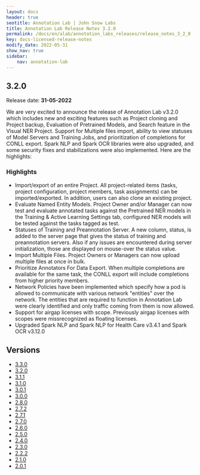 ```yaml
---
layout: docs
header: true
seotitle: Annotation Lab | John Snow Labs
title: Annotation Lab Release Notes 3.2.0
permalink: /docs/en/alab/annotation_labs_releases/release_notes_3_2_0
key: docs-licensed-release-notes
modify_date: 2022-05-31
show_nav: true
sidebar:
    nav: annotation-lab
---
```


<div class="h3-box" markdown="1">

## 3.2.0

Release date: **31-05-2022**

We are very excited to announce the release of Annotation Lab v3.2.0 which includes new and exciting features such as Project cloning and Project backup, Evaluation of Pretrained Models, and Search feature in the Visual NER Project. Support for Multiple files import, ability to view statuses of Model Servers and Training Jobs, and prioritization of completions for CONLL export. Spark NLP and Spark OCR libraries were also upgraded, and some security fixes and stabilizations were also implemented. Here are the highlights:

### Highlights

- Import/export of an entire Project. All project-related items (tasks, project configuration, project members, task assignments) can be imported/exported. In addition, users can also clone an existing project.
- Evaluate Named Entity Models. Project Owner and/or Manager can now test and evaluate annotated tasks against the Pretrained NER models in the Training & Active Learning Settings tab, configured NER models will be tested against the tasks tagged as test.
- Statuses of Training and Preannotation Server. A new column, status, is added to the server page that gives the status of training and preannotation servers. Also if any issues are encountered during server initialization, those are displayed on mouse-over the status value.
- Import Multiple Files. Project Owners or Managers can now upload multiple files at once in bulk.
- Prioritize Annotators For Data Export. When multiple completions are available for the same task, the CONLL export will include completions from higher priority members.
- Network Policies have been implemented which specify how a pod is allowed to communicate with various network "entities" over the network. The entities that are required to function in Annotation Lab were clearly identified and only traffic coming from them is now allowed.
- Support for airgap licenses with scope. Previously airgap licenses with scopes were missrecognized as floating licenses.
- Upgraded Spark NLP and Spark NLP for Health Care v3.4.1 and Spark OCR v3.12.0 

</div><div class="prev_ver h3-box" markdown="1">

## Versions

</div>

<ul class="pagination owl-carousel pagination_big">
    <li><a href="release_notes_3_3_0">3.3.0</a></li>
    <li class="active"><a href="release_notes_3_2_0">3.2.0</a></li>
    <li><a href="release_notes_3_1_1">3.1.1</a></li>
    <li><a href="release_notes_3_1_0">3.1.0</a></li>
    <li><a href="release_notes_3_0_1">3.0.1</a></li>
    <li><a href="release_notes_3_0_0">3.0.0</a></li>
    <li><a href="release_notes_2_8_0">2.8.0</a></li>
    <li><a href="release_notes_2_7_2">2.7.2</a></li>
    <li><a href="release_notes_2_7_1">2.7.1</a></li>
    <li><a href="release_notes_2_7_0">2.7.0</a></li>
    <li><a href="release_notes_2_6_0">2.6.0</a></li>
    <li><a href="release_notes_2_5_0">2.5.0</a></li>
    <li><a href="release_notes_2_4_0">2.4.0</a></li>
    <li><a href="release_notes_2_3_0">2.3.0</a></li>
    <li><a href="release_notes_2_2_2">2.2.2</a></li>
    <li><a href="release_notes_2_1_0">2.1.0</a></li>
    <li><a href="release_notes_2_0_1">2.0.1</a></li>
</ul>